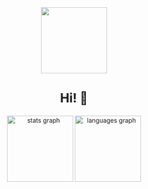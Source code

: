 <div align="center">
  <img height="150" src="https://media3.giphy.com/media/v1.Y2lkPTc5MGI3NjExdzVub2lweXhzeHpveTdqeXk0NW8weGJ1enM0ZnU2aTEwdm1iZHRyNiZlcD12MV9pbnRlcm5hbF9naWZfYnlfaWQmY3Q9Zw/kBa3lyXcK5pcOJDUkW/giphy.gif"  />
</div>

###

<h1 align="center">Hi! 👋</h1>

###

<div align="center">
  <img src="https://github-readme-stats.vercel.app/api?username=salsabilarhdsy&hide_title=false&hide_rank=false&show_icons=true&include_all_commits=true&count_private=true&disable_animations=false&theme=dracula&locale=en&hide_border=false" height="150" alt="stats graph"  />
  <img src="https://github-readme-stats.vercel.app/api/top-langs?username=maurodesouza&locale=en&hide_title=false&layout=compact&card_width=320&langs_count=5&theme=dracula&hide_border=false" height="150" alt="languages graph"  />
</div>

###
